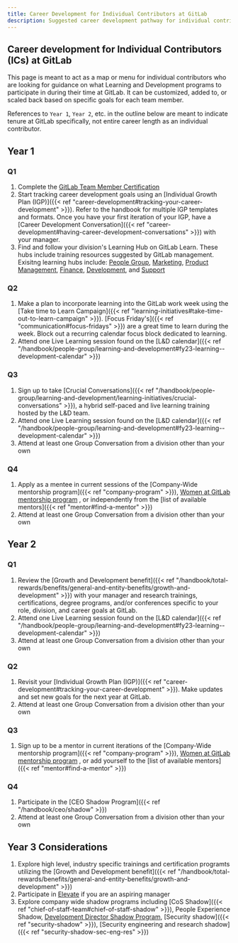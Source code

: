 ```yaml
---
title: Career Development for Individual Contributors at GitLab
description: Suggested career development pathway for individual contributors at GitLab
---
```


## Career development for Individual Contributors (ICs) at GitLab

This page is meant to act as a map or menu for individual contributors who are looking for guidance on what Learning and Development programs to participate in during their time at GitLab. It can be customized, added to, or scaled back based on specific goals for each team member.

References to `Year 1`, `Year 2`, etc. in the outline below are meant to indicate tenure at GitLab specifically, not entire career length as an individual contributor.

## Year 1

### Q1

1. Complete the [GitLab Team Member Certification](https://gitlab.edcast.com/pathways/gitlab-team-members-certification-this)
1. Start tracking career development goals using an [Individual Growth Plan (IGP)]({{< ref "career-development#tracking-your-career-development" >}}). Refer to the handbook for multiple IGP templates and formats. Once you have your first iteration of your IGP, have a [Career Development Conversation]({{< ref "career-development#having-career-development-conversations" >}}) with your manager.
1. Find and follow your division's Learning Hub on GitLab Learn. These hubs include training resources suggested by GitLab management. Exisitng learning hubs include: [People Group](https://gitlab.edcast.com/channel/people-group-learning-hub), [Marketing](https://gitlab.edcast.com/channel/gitlab-marketing-learning-hub), [Product Management](https://gitlab.edcast.com/channel/gitlab-product-team-learning-hub]), [Finance](https://gitlab.edcast.com/channel/gitlab-finance-learning-hub), [Development](https://gitlab.edcast.com/channel/gitlab-development-learning-hub), and [Support](https://gitlab.edcast.com/channel/gitlab-support-team-professional-development)

### Q2

1. Make a plan to incorporate learning into the GitLab work week using the [Take time to Learn Campaign]({{< ref "learning-initiatives#take-time-out-to-learn-campaign" >}}). [Focus Friday's]({{< ref "communication#focus-fridays" >}}) are a great time to learn during the week. Block out a recurring calendar focus block dedicated to learning.
1. Attend one Live Learning session found on the [L&D calendar]({{< ref "/handbook/people-group/learning-and-development#fy23-learning--development-calendar" >}})

### Q3

1. Sign up to take [Crucial Conversations]({{< ref "/handbook/people-group/learning-and-development/learning-initiatives/crucial-conversations" >}}), a hybrid self-paced and live learning training hosted by the L&D team.
1. Attend one Live Learning session found on the [L&D calendar]({{< ref "/handbook/people-group/learning-and-development#fy23-learning--development-calendar" >}})
1. Attend at least one Group Conversation from a division other than your own

### Q4

1. Apply as a mentee in current sessions of the [Company-Wide mentorship program]({{< ref "company-program" >}}), [Women at GitLab mentorship program](/handbook/company/culture/inclusion/tmrg-gitlab-women/mentorship-program/) , or independently from the [list of available mentors]({{< ref "mentor#find-a-mentor" >}})
1. Attend at least one Group Conversation from a division other than your own

## Year 2

### Q1

1. Review the [Growth and Development benefit]({{< ref "/handbook/total-rewards/benefits/general-and-entity-benefits/growth-and-development" >}}) with your manager and research trainings, certifications, degree programs, and/or conferences specific to your role, division, and career goals at GitLab.
1. Attend one Live Learning session found on the [L&D calendar]({{< ref "/handbook/people-group/learning-and-development#fy23-learning--development-calendar" >}})
1. Attend at least one Group Conversation from a division other than your own

### Q2

1. Revisit your [Individual Growth Plan (IGP)]({{< ref "career-development#tracking-your-career-development" >}}). Make updates and set new goals for the next year at GitLab.
1. Attend at least one Group Conversation from a division other than your own

### Q3

1. Sign up to be a mentor in current iterations of the [Company-Wide mentorship program]({{< ref "company-program" >}}), [Women at GitLab mentorship program](/handbook/company/culture/inclusion/tmrg-gitlab-women/mentorship-program/) , or add yourself to the [list of available mentors]({{< ref "mentor#find-a-mentor" >}})

### Q4

1. Participate in the [CEO Shadow Program]({{< ref "/handbook/ceo/shadow" >}})
1. Attend at least one Group Conversation from a division other than your own

## Year 3 Considerations

1. Explore high level, industry specific trainings and certification programts utilizing the [Growth and Development benefit]({{< ref "/handbook/total-rewards/benefits/general-and-entity-benefits/growth-and-development" >}})
1. Participate in [Elevate](/handbook/people-group/learning-and-development/elevate-programs/) if you are an aspiring manager
1. Explore company wide shadow programs including [CoS Shadow]({{< ref "chief-of-staff-team#chief-of-staff-shadow" >}}), People Experience Shadow, [Development Director Shadow Program](/handbook/engineering/development/shadow/director-shadow-program.html), [Security shadow]({{< ref "security-shadow" >}}), [Security engineering and research shadow]({{< ref "security-shadow-sec-eng-res" >}})
